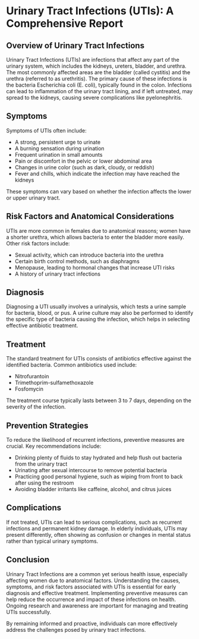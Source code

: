 # Urinary Tract Infections (UTIs): A Comprehensive Report

## Overview of Urinary Tract Infections

Urinary Tract Infections (UTIs) are infections that affect any part of the urinary system, which includes the kidneys, ureters, bladder, and urethra. The most commonly affected areas are the bladder (called cystitis) and the urethra (referred to as urethritis). The primary cause of these infections is the bacteria Escherichia coli (E. coli), typically found in the colon. Infections can lead to inflammation of the urinary tract lining, and if left untreated, may spread to the kidneys, causing severe complications like pyelonephritis.

## Symptoms

Symptoms of UTIs often include:
- A strong, persistent urge to urinate
- A burning sensation during urination
- Frequent urination in small amounts
- Pain or discomfort in the pelvic or lower abdominal area
- Changes in urine color (such as dark, cloudy, or reddish)
- Fever and chills, which indicate the infection may have reached the kidneys

These symptoms can vary based on whether the infection affects the lower or upper urinary tract.

## Risk Factors and Anatomical Considerations

UTIs are more common in females due to anatomical reasons; women have a shorter urethra, which allows bacteria to enter the bladder more easily. Other risk factors include:
- Sexual activity, which can introduce bacteria into the urethra
- Certain birth control methods, such as diaphragms
- Menopause, leading to hormonal changes that increase UTI risks
- A history of urinary tract infections

## Diagnosis

Diagnosing a UTI usually involves a urinalysis, which tests a urine sample for bacteria, blood, or pus. A urine culture may also be performed to identify the specific type of bacteria causing the infection, which helps in selecting effective antibiotic treatment.

## Treatment

The standard treatment for UTIs consists of antibiotics effective against the identified bacteria. Common antibiotics used include:
- Nitrofurantoin
- Trimethoprim-sulfamethoxazole
- Fosfomycin

The treatment course typically lasts between 3 to 7 days, depending on the severity of the infection.

## Prevention Strategies

To reduce the likelihood of recurrent infections, preventive measures are crucial. Key recommendations include:
- Drinking plenty of fluids to stay hydrated and help flush out bacteria from the urinary tract
- Urinating after sexual intercourse to remove potential bacteria
- Practicing good personal hygiene, such as wiping from front to back after using the restroom
- Avoiding bladder irritants like caffeine, alcohol, and citrus juices

## Complications

If not treated, UTIs can lead to serious complications, such as recurrent infections and permanent kidney damage. In elderly individuals, UTIs may present differently, often showing as confusion or changes in mental status rather than typical urinary symptoms.

## Conclusion

Urinary Tract Infections are a common yet serious health issue, especially affecting women due to anatomical factors. Understanding the causes, symptoms, and risk factors associated with UTIs is essential for early diagnosis and effective treatment. Implementing preventive measures can help reduce the occurrence and impact of these infections on health. Ongoing research and awareness are important for managing and treating UTIs successfully.

By remaining informed and proactive, individuals can more effectively address the challenges posed by urinary tract infections.